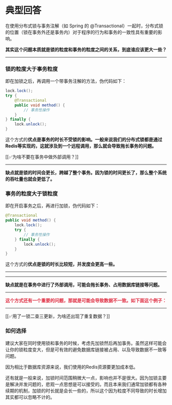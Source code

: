 # 典型回答


在使用分布式锁与事务注解（如 Spring 的 @Transactional）一起时，分布式锁的位置（锁在事务外还是事务内）对于程序的行为和事务的一致性具有重要的影响。



**其实这个问题本质就是锁的粒度和事务的粒度之间的关系，到底谁应该更大一些？**

****

### 锁的粒度大于事务粒度


即在加锁之后，再调用一个带事务注解的方法，伪代码如下：



```java
lock.lock();
try {
    @Transactional
    public void method() {
        // 事务性操作
    }
} finally {
    lock.unlock();
}

```



这个方式的**优点是事务的时长不受锁的影响。一般来说我们的分布式锁都是通过Redis等实现的，这就涉及到一个远程调用，那么就会导致拖长事务的问题。**



[[✅为啥不要在事务中做外部调用？]]

****

**缺点就是锁的时间会更长，跨越了整个事务。因为锁的时间更长了，那么整个系统的吞吐量也就会更低了。**



### 事务的粒度大于锁粒度


即在开启事务之后，再进行加锁，伪代码如下：



```java
@Transactional
public void method() {
    lock.lock();
    try {
        // 事务性操作
    } finally {
        lock.unlock();
    }
}

```



这个方式的**优点是锁的时长比较短，并发度会更高一些。**

****

****

**缺点就是在事务中进行了外部调用，可能会拖长事务、占用数据库链接等问题。**

****

**<font style="color:#DF2A3F;">这个方式还有一个重要的问题，那就是可能会导致数据不一致。如下面这个例子：</font>**

****

[[✅用了一锁二查三更新，为啥还出现了重复数据？]]



### 如何选择


建议大家在同时使用锁和事务的时候，考虑先加锁然后再加事务。虽然这样可能会让你的锁粒度变大，但是可有效的避免数据库链接被占用、以及导致数据不一致等问题。



因为相比于数据库资源来说，我们使用的Redis资源要更加成本低。



还有就是一般来说，加锁时间范围稍微大一点，影响也并不是很大。因为加锁主要是解决并发问题的，悲观一点思想是可以接受的。而且本来我们通常加锁都有各种续期的机制，加锁的时长就是会长一些的，所以这个因为粒度不同导致的时长增加其实都可以忽略不计的。

